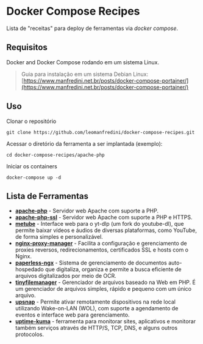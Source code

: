 # Docker Compose Recipes

Lista de "receitas" para deploy de ferramentas via *docker compose*.

## Requisitos

Docker and Docker Compose rodando em um sistema Linux.

> Guia para instalação em um sistema Debian Linux: [https://www.manfredini.net.br/posts/docker-compose-portainer/](https://www.manfredini.net.br/posts/docker-compose-portainer/)

## Uso

Clonar o repositório
```
git clone https://github.com/leomanfredini/docker-compose-recipes.git
```

Acessar o diretório da ferramenta a ser implantada (exemplo):
```
cd docker-compose-recipes/apache-php
```

Iniciar os containers
```
docker-compose up -d
```

## Lista de Ferramentas


* [**apache-php**](https://github.com/leomanfredini/docker-compose-recipes/tree/main/apache-php) - Servidor web Apache com suporte a PHP.
* [**apache-php-ssl**](https://github.com/leomanfredini/docker-compose-recipes/tree/main/apache-php-ssl) - Servidor web Apache com suporte a PHP e HTTPS.
* [**metube**](https://github.com/leomanfredini/docker-compose-recipes/tree/main/metube) - Interface web para o yt-dlp (um fork do youtube-dl), que permite baixar vídeos e áudios de diversas plataformas, como YouTube, de forma simples e personalizável.
* [**nginx-proxy-manager**](https://github.com/leomanfredini/docker-compose-recipes/tree/main/nginx-proxy-manager) - Facilita a configuração e gerenciamento de proxies reversos, redirecionamentos, certificados SSL e hosts com o Nginx. 
* [**paperless-ngx**](https://github.com/leomanfredini/docker-compose-recipes/tree/main/paperless-ngx) - Sistema de gerenciamento de documentos auto-hospedado que digitaliza, organiza e permite a busca eficiente de arquivos digitalizados por meio de OCR.
* [**tinyfilemanager**](https://github.com/leomanfredini/docker-compose-recipes/tree/main/tinyfilemanager) - Gerenciador de arquivos baseado na Web em PHP. É um gerenciador de arquivos simples, rápido e pequeno com um único arquivo. 
* [**upsnap**](https://github.com/leomanfredini/docker-compose-recipes/tree/main/upsnap) - Permite ativar remotamente dispositivos na rede local utilizando Wake-on-LAN (WOL), com suporte a agendamento de eventos e interface web para gerenciamento.
* [**uptime-kuma**](https://github.com/leomanfredini/docker-compose-recipes/tree/main/uptime-kuma) - ferramenta para monitorar sites, aplicativos e monitorar também serviços através de HTTP/S, TCP, DNS, e alguns outros protocolos.


